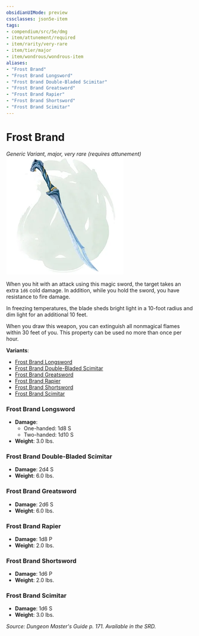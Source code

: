 ```yaml
---
obsidianUIMode: preview
cssclasses: json5e-item
tags:
- compendium/src/5e/dmg
- item/attunement/required
- item/rarity/very-rare
- item/tier/major
- item/wondrous/wondrous-item
aliases: 
- "Frost Brand"
- "Frost Brand Longsword"
- "Frost Brand Double-Bladed Scimitar"
- "Frost Brand Greatsword"
- "Frost Brand Rapier"
- "Frost Brand Shortsword"
- "Frost Brand Scimitar"
---
```

# Frost Brand
*Generic Variant, major, very rare (requires attunement)*  
![](https://raw.githubusercontent.com/5etools-mirror-2/5etools-img/main/items/DMG/Frost%20Brand.webp#right)  


When you hit with an attack using this magic sword, the target takes an extra `1d6` cold damage. In addition, while you hold the sword, you have resistance to fire damage.

In freezing temperatures, the blade sheds bright light in a 10-foot radius and dim light for an additional 10 feet.

When you draw this weapon, you can extinguish all nonmagical flames within 30 feet of you. This property can be used no more than once per hour.

**Variants**:
- [Frost Brand Longsword](#Frost%20Brand%20Longsword)
- [Frost Brand Double-Bladed Scimitar](#Frost%20Brand%20Double-Bladed%20Scimitar)
- [Frost Brand Greatsword](#Frost%20Brand%20Greatsword)
- [Frost Brand Rapier](#Frost%20Brand%20Rapier)
- [Frost Brand Shortsword](#Frost%20Brand%20Shortsword)
- [Frost Brand Scimitar](#Frost%20Brand%20Scimitar)

### Frost Brand Longsword

- **Damage**:
  - One-handed: 1d8 S
  - Two-handed: 1d10 S
- **Weight**: 3.0 lbs.

### Frost Brand Double-Bladed Scimitar

- **Damage**: 2d4 S
- **Weight**: 6.0 lbs.

### Frost Brand Greatsword

- **Damage**: 2d6 S
- **Weight**: 6.0 lbs.

### Frost Brand Rapier

- **Damage**: 1d8 P
- **Weight**: 2.0 lbs.

### Frost Brand Shortsword

- **Damage**: 1d6 P
- **Weight**: 2.0 lbs.

### Frost Brand Scimitar

- **Damage**: 1d6 S
- **Weight**: 3.0 lbs.


*Source: Dungeon Master's Guide p. 171. Available in the SRD.*